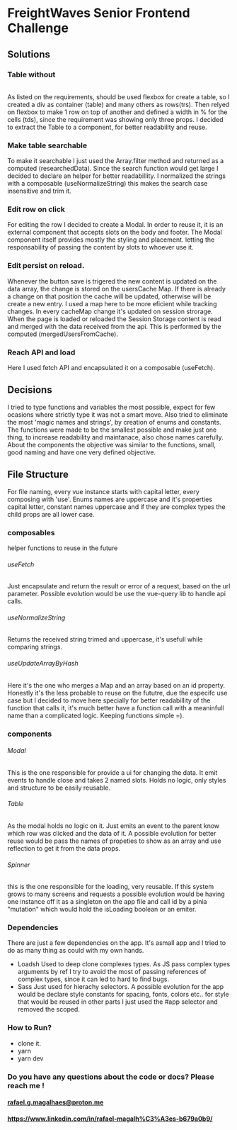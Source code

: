# FreightWaves Senior Frontend Challenge

## Solutions

### Table without <table></table>
As listed on the requirements, should be used flexbox for create a table, so I created a div as container (table) and many others as rows(trs). Then relyed on flexbox to make 1 row on top of another and defined a width in % for the cells (tds), since the requirement was showing only three props. I decided to extract the Table to a component, for better readability and reuse.

### Make table searchable
To make it searchable I just used the Array.filter method and returned as a computed (researchedData). Since the search function would get large I decided to declare an helper for better readabillity. I normalized the strings with a composable (useNormalizeString) this makes the search case insensitive and trim it.

### Edit row on click
For editing the row I decided to create a Modal. In order to reuse it, it is an external component that accepts slots on the body and footer. The Modal component itself provides mostly the styling and placement. letting the responsability of passing the content by slots to whoever use it.

### Edit persist on reload.
Whenever the button save is trigered the new content is updated on the data array, the change is stored on the usersCache Map. If there is already a change on that position the cache will be updated, otherwise  will be create a new entry. I used a map here to be more eficient while tracking changes. In every cacheMap change it's updated on session strorage. When the page is loaded or reloaded the Session Storage content is read and merged with the data received from the api. This is performed by the computed (mergedUsersFromCache).

### Reach API and load
Here I used fetch API and encapsulated it on a composable (useFetch).

## Decisions
I tried to type functions and variables the most possible, expect for few ocasions where strictly type it was not a smart move. Also tried to eliminate the most 'magic names and strings', by creation of enums and constants.
The functions were made to be the smallest possible and make just one thing, to increase readability and maintanace, also chose names carefully.
About the components the objective was similar to the functions, small, good naming and have one very defined objective.

## File Structure
For file naming, every vue instance starts with capital letter, every composing with 'use'.
Enums names are uppercase and it's properties capital letter, constant names uppercase and if they are complex types the child props are all lower case.

### composables
helper functions to reuse in the future 
###### useFetch
Just encapsulate and return the result or error of a request, based on the url parameter. Possible evolution would be use the vue-query lib to handle api calls.
###### useNormalizeString
Returns the received string  trimed and uppercase, it's usefull while comparing strings.
###### useUpdateArrayByHash
Here it's the one who merges a Map and an array based on an id property. Honestly it's the less probable to reuse on the fututre, due the especifc use case but I decided to move here specially for better readabillity of the function that calls it, it's much better have a function call with a meaninfull name than a complicated logic. Keeping functions simple =).

### components
###### Modal
This is the one responsible for provide a ui for changing the data. It emit events to handle close and takes 2 named slots. Holds no logic, only styles and structure to be easily reusable.
###### Table
As the modal holds no logic on it. Just emits an event to the parent know which row was clicked and the data of it. A possible evolution for better reuse would be pass the names of propeties to show as an array and use reflection to get it from the data props.

###### Spinner
this is the one responsible for the loading, very reusable. If this system grows to many screens and requests a possible evolution would be having one instance off it as a singleton on the app file and call id by a pinia "mutation" which would hold the isLoading boolean or an emiter.

### Dependencies
There are just a few dependencies on the app. It's asmall app and I tried to do as many thing as could with my own hands.
- Loadsh 
Used to deep clone complexes types. As JS pass complex types arguments by ref I try to avoid the most of passing references of complex types, since it can led to hard to find bugs.
- Sass
Just used for hierachy selectors. A possible evolution for the app would be declare style constants for spacing, fonts, colors etc.. for style that would be reused in other parts I just used the #app selector and removed the scoped.

### How to Run?

- clone it.
- yarn
- yarn dev

### Do you have any questions about the code or docs? Please reach me !

#### rafael.g.magalhaes@proton.me
#### https://www.linkedin.com/in/rafael-magalh%C3%A3es-b679a0b9/
